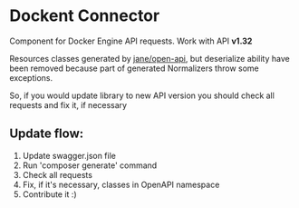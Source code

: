 **Dockent Connector**
===

Component for Docker Engine API requests. Work with API **v1.32** 

Resources classes generated by [jane/open-api](https://packagist.org/packages/jane/open-api), but deserialize ability 
have been removed because part of generated Normalizers throw some exceptions. 

So, if you would update library to new API version you should check all requests and fix it, if necessary


Update flow:
---
1. Update swagger.json file
2. Run 'composer generate' command
3. Check all requests
4. Fix, if it's necessary, classes in OpenAPI namespace
5. Contribute it :)